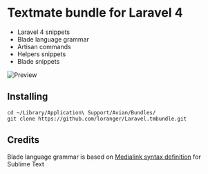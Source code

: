 # Textmate bundle for Laravel 4

* Laravel 4 snippets
* Blade language grammar
* Artisan commands
* Helpers snippets
* Blade snippets

![Preview](screenshot.png "Menu preview")

## Installing

	cd ~/Library/Application\ Support/Avian/Bundles/
	git clone https://github.com/loranger/Laravel.tmbundle.git
	
## Credits

Blade language grammar is based on [Medialink syntax definition](https://github.com/Medalink/laravel-blade) for Sublime Text